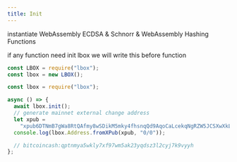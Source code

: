 ```yaml
---
title: Init
---
```


instantiate WebAssembly ECDSA & Schnorr & WebAssembly Hashing Functions

if any function need init lbox we will write this before function

```js
const LBOX = require("lbox");
const lbox = new LBOX();

const lbox = require("lbox");

async () => {
  await lbox.init();
  // generate mainnet external change address
  let xpub =
    "xpub6DTNmB7gWa8RtQAfmy8wSDikM5mky4fhsnqQd9AqoCaLcekqNgRZW5JCSXwXkLDkABHTD1qx7kqrbGzT6xBGfAvCJSj2rwvKWP8eZBR2EVA";
  console.log(lbox.Address.fromXPub(xpub, "0/0"));

  // bitcoincash:qptnmya5wkly7xf97wm5ak23yqdsz3l2cyj7k9vyyh
};
```